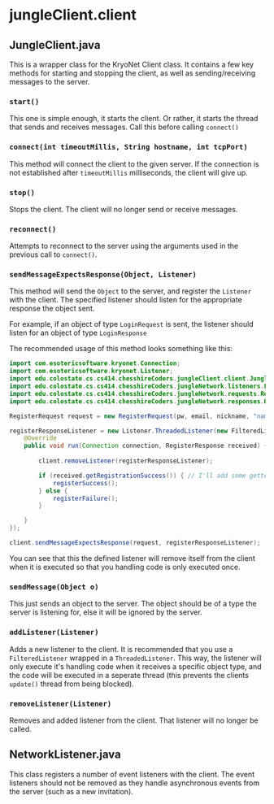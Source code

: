# jungleClient.client

## JungleClient.java
This is a wrapper class for the KryoNet Client class. 
It contains a few key methods for starting and stopping the client,
as well as sending/receiving messages to the server.

###  `start()`
This one is simple enough, it starts the client. Or rather, 
it starts the thread that sends and receives messages. Call this
before calling `connect()`

### `connect(int timeoutMillis, String hostname, int tcpPort)`
This method will connect the client to the given server. If the connection is
not established after `timeoutMillis` milliseconds, the client will give up.

### `stop()`
Stops the client. The client will no longer send or receive messages.

### `reconnect()`
Attempts to reconnect to the server using the arguments used in the previous call to
`connect()`.

### `sendMessageExpectsResponse(Object, Listener)`
This method will send the `Object` to the server, and register the `Listener` with the client. 
The specified listener should listen for the appropriate response the object sent.

For example, if an object of type `LoginRequest` is sent, the listener should listen for
an object of type `LoginResponse`

The recommended usage of this method looks something like this:
```java
import com.esotericsoftware.kryonet.Connection;
import com.esotericsoftware.kryonet.Listener;
import edu.colostate.cs.cs414.chesshireCoders.jungleClient.client.JungleClient;
import edu.colostate.cs.cs414.chesshireCoders.jungleNetwork.listeners.FilteredListener;
import edu.colostate.cs.cs414.chesshireCoders.jungleNetwork.requests.RegisterRequest;
import edu.colostate.cs.cs414.chesshireCoders.jungleNetwork.responses.RegisterResponse;

RegisterRequest request = new RegisterRequest(pw, email, nickname, "nameFirst", "nameLast");

registerResponseListener = new Listener.ThreadedListener(new FilteredListener<RegisterResponse>(RegisterResponse.class) {
    @Override
    public void run(Connection connection, RegisterResponse received) {
       
        client.removeListener(registerResponseListener);

        if (received.getRegistrationSuccess()) { // I'll add some getters and setters in my PR, currently everything is package private
            registerSuccess();
        } else {
            registerFailure();
        }

    }
});

client.sendMessageExpectsResponse(request, registerResponseListener);
``` 

You can see that this the defined listener will remove itself from the client when it is executed
so that you handling code is only executed once.

### `sendMessage(Object o)`
This just sends an object to the server. The object should be of a type the server is listening
for, else it will be ignored by the server.

### `addListener(Listener)`
Adds a new listener to the client. It is recommended that you use a
`FilteredListener` wrapped in a `ThreadedListener`. This way, the listener will only execute
it's handling code when it receives a specific object type, and the code will be executed in 
a seperate thread (this prevents the clients `update()` thread from being blocked).

### `removeListener(Listener)`
Removes and added listener from the client. That listener will no longer be called.

## NetworkListener.java
This class registers a number of event listeners with the client. The event listeners
should not be removed as they handle asynchronous events from the server 
(such as a new invitation).